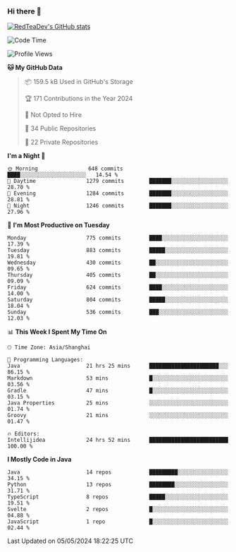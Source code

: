 ### Hi there 👋

<!--
**RedTeaDev/RedTeaDev** is a ✨ _special_ ✨ repository because its `README.md` (this file) appears on your GitHub profile.

Here are some ideas to get you started:

- 🔭 I’m currently working on ...
- 🌱 I’m currently learning ...
- 👯 I’m looking to collaborate on ...
- 🤔 I’m looking for help with ...
- 💬 Ask me about ...
- 📫 How to reach me: ...
- 😄 Pronouns: ...
- ⚡ Fun fact: ...
-->

<!--
[![wakatime](https://wakatime.com/badge/user/6b101ed0-04c0-4490-9283-eb61f2efff96.svg)](https://wakatime.com/@6b101ed0-04c0-4490-9283-eb61f2efff96)
!-->

[![RedTeaDev's GitHub stats](https://github-readme-stats.vercel.app/api?username=RedTeaDev)](https://github.com/anuraghazra/github-readme-stats)
<!--
[![willianrod's wakatime stats](https://github-readme-stats.vercel.app/api/wakatime?username=RedTeaDev)](https://github.com/anuraghazra/github-readme-stats)
!-->
<!--START_SECTION:waka-->
![Code Time](http://img.shields.io/badge/Code%20Time-2%2C214%20hrs%2024%20mins-blue)

![Profile Views](http://img.shields.io/badge/Profile%20Views-3-blue)

**🐱 My GitHub Data** 

> 📦 159.5 kB Used in GitHub's Storage 
 > 
> 🏆 171 Contributions in the Year 2024
 > 
> 🚫 Not Opted to Hire
 > 
> 📜 34 Public Repositories 
 > 
> 🔑 22 Private Repositories 
 > 
**I'm a Night 🦉** 

```text
🌞 Morning                648 commits         ████░░░░░░░░░░░░░░░░░░░░░   14.54 % 
🌆 Daytime                1279 commits        ███████░░░░░░░░░░░░░░░░░░   28.70 % 
🌃 Evening                1284 commits        ███████░░░░░░░░░░░░░░░░░░   28.81 % 
🌙 Night                  1246 commits        ███████░░░░░░░░░░░░░░░░░░   27.96 % 
```
📅 **I'm Most Productive on Tuesday** 

```text
Monday                   775 commits         ████░░░░░░░░░░░░░░░░░░░░░   17.39 % 
Tuesday                  883 commits         █████░░░░░░░░░░░░░░░░░░░░   19.81 % 
Wednesday                430 commits         ██░░░░░░░░░░░░░░░░░░░░░░░   09.65 % 
Thursday                 405 commits         ██░░░░░░░░░░░░░░░░░░░░░░░   09.09 % 
Friday                   624 commits         ████░░░░░░░░░░░░░░░░░░░░░   14.00 % 
Saturday                 804 commits         █████░░░░░░░░░░░░░░░░░░░░   18.04 % 
Sunday                   536 commits         ███░░░░░░░░░░░░░░░░░░░░░░   12.03 % 
```


📊 **This Week I Spent My Time On** 

```text
🕑︎ Time Zone: Asia/Shanghai

💬 Programming Languages: 
Java                     21 hrs 25 mins      ██████████████████████░░░   86.15 % 
Markdown                 53 mins             █░░░░░░░░░░░░░░░░░░░░░░░░   03.56 % 
Gradle                   47 mins             █░░░░░░░░░░░░░░░░░░░░░░░░   03.15 % 
Java Properties          25 mins             ░░░░░░░░░░░░░░░░░░░░░░░░░   01.74 % 
Groovy                   21 mins             ░░░░░░░░░░░░░░░░░░░░░░░░░   01.47 % 

🔥 Editors: 
Intellijidea             24 hrs 52 mins      █████████████████████████   100.00 % 
```

**I Mostly Code in Java** 

```text
Java                     14 repos            █████████░░░░░░░░░░░░░░░░   34.15 % 
Python                   13 repos            ████████░░░░░░░░░░░░░░░░░   31.71 % 
TypeScript               8 repos             █████░░░░░░░░░░░░░░░░░░░░   19.51 % 
Svelte                   2 repos             █░░░░░░░░░░░░░░░░░░░░░░░░   04.88 % 
JavaScript               1 repo              █░░░░░░░░░░░░░░░░░░░░░░░░   02.44 % 
```




 Last Updated on 05/05/2024 18:22:25 UTC
<!--END_SECTION:waka-->


